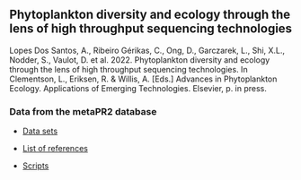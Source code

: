 ## Phytoplankton diversity and ecology through the lens of high throughput sequencing technologies

Lopes Dos Santos, A., Ribeiro Gérikas, C., Ong, D., Garczarek, L., Shi, X.L., Nodder, S., Vaulot, D. et al. 2022. Phytoplankton diversity and ecology through the lens of high throughput sequencing technologies. In Clementson, L., Eriksen, R. & Willis, A. [Eds.] Advances in Phytoplankton Ecology. Applications of Emerging Technologies. Elsevier, p. in press.

### Data from the metaPR2 database

* [Data sets](https://vaulot.github.io/Chapter-2020-Lopes-Metabarcoding-phytoplankton/metaPR2-table.html)

* [List of references](https://vaulot.github.io/Chapter-2020-Lopes-Metabarcoding-phytoplankton/metaPR2-references.html)

* [Scripts](https://vaulot.github.io/Chapter-2020-Lopes-Metabarcoding-phytoplankton/metaPR2-datasets.html)


